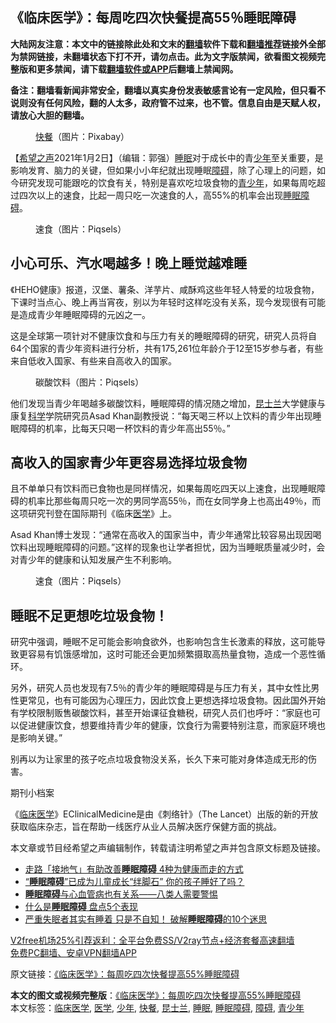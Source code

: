  <h2>《临床医学》：每周吃四次快餐提高55％睡眠障碍</h2> <p class="notice"><b>大陆网友注意：本文中的链接除此处和文末的<a href="https://github.com/bannedbook/fanqiang" >翻墙</a>软件下载和<a href="https://github.com/killgcd/justmysocks/blob/master/README.md">翻墙推荐</a>链接外全部为禁网链接，未翻墙状态下打不开，请勿点击。此为文字版禁闻，欲看图文视频完整版和更多禁闻，请下载<a href="https://github.com/bannedbook/fanqiang">翻墙软件或APP</a>后翻墙上禁闻网。</p><p>备注：翻墙看新闻非常安全，翻墙以真实身份发表敏感言论有一定风险，但只看不说则没有任何风险，翻的人太多，政府管不过来，也不管。信息自由是天赋人权，请放心大胆的翻墙。</b></p>  <div class="entry"> <figure> <p><figcaption><a href="https://www.bannedbook.org/bnews/tag/%E5%BF%AB%E9%A4%90/" class="st_tag internal_tag" rel="tag" title="标签 快餐 下的日志">快餐</a>（图片：Pixabay）</figcaption></figure> <p>【<span class='wp_keywordlink_affiliate'><a href="https://www.soundofhope.org" title="希望之声" target="_blank">希望之声</a></span>2021年1月2日】（编辑：郭强）<a href="https://www.bannedbook.org/bnews/tag/%e7%9d%a1%e7%9c%a0/" class="st_tag internal_tag" rel="tag" title="标签 睡眠 下的日志">睡眠</a>对于成长中的青<a href="https://www.bannedbook.org/bnews/tag/%E5%B0%91%E5%B9%B4/" class="st_tag internal_tag" rel="tag" title="标签 少年 下的日志">少年</a>至关重要，是影响发育、脑力的关键，但如果小小年纪就出现睡眠<a href="https://www.bannedbook.org/bnews/tag/%E9%9A%9C%E7%A2%8D/" class="st_tag internal_tag" rel="tag" title="标签 障碍 下的日志">障碍</a>，除了心理上的问题，如今研究发现可能跟吃的饮食有关，特别是喜欢吃垃圾食物的<a href="https://www.bannedbook.org/bnews/tag/%E9%9D%92%E5%B0%91%E5%B9%B4/" class="st_tag internal_tag" rel="tag" title="标签 青少年 下的日志">青少年</a>，如果每周吃超过四次以上的速食，比起一周只吃一次速食的人，高55%的机率会出现<a href="https://www.bannedbook.org/bnews/tag/%E7%9D%A1%E7%9C%A0%E9%9A%9C%E7%A2%8D/" class="st_tag internal_tag" rel="tag" title="标签 睡眠障碍 下的日志">睡眠障碍</a>。</p> <figure><figcaption>速食（图片：Piqsels）</figcaption></figure> <h2>小心可乐、汽水喝越多！晚上睡觉越难睡</h2> <p>《HEHO健康》报道，汉堡、薯条、洋芋片、咸酥鸡这些年轻人特爱的垃圾食物，下课时当点心、晚上再当宵夜，别以为年轻时这样吃没有关系，现今发现很有可能是造成青少年睡眠障碍的元凶之一。</p> <p>这是全球第一项针对不健康饮食和与压力有关的睡眠障碍的研究，研究人员将自64个国家的青少年资料进行分析，共有175,261位年龄介于12至15岁参与者，有些来自低收入国家、有些来自高收入的国家。</p>  <figure><figcaption>碳酸饮料（图片：Piqsels）</figcaption></figure> <p>他们发现当青少年喝越多碳酸饮料，睡眠障碍的情况随之增加，<a href="https://www.bannedbook.org/bnews/tag/%E6%98%86%E5%A3%AB%E5%85%B0/" class="st_tag internal_tag" rel="tag" title="标签 昆士兰 下的日志">昆士兰</a>大学健康与康复<span class='wp_keywordlink'><a href="https://www.bannedbook.org/forum11/topic309.html" title="禁片：“科学”的棍子" target="_blank">科学</a></span>学院研究员Asad Khan副教授说：“每天喝三杯以上饮料的青少年出现睡眠障碍的机率，比每天只喝一杯饮料的青少年高出55％。”</p> <h2>高收入的国家青少年更容易选择垃圾食物</h2> <p>且不单单只有饮料而已食物也是同样情况，如果每周吃四天以上速食，出现睡眠障碍的机率比那些每周只吃一次的男同学高55％，而在女同学身上也高出49％，而这项研究刊登在国际期刊《临床<a href="https://www.bannedbook.org/bnews/tag/%e5%8c%bb%e5%ad%a6/" class="st_tag internal_tag" rel="tag" title="标签 医学 下的日志">医学</a>》上。</p> <p>Asad Khan博士发现：“通常在高收入的国家当中，青少年通常比较容易出现因喝饮料出现睡眠障碍的问题。”这样的现象也让学者担忧，因为当睡眠质量减少时，会对青少年的健康和认知发展产生不利影响。</p>  <figure><figcaption>速食（图片：Piqsels）</figcaption></figure> <h2>睡眠不足更想吃垃圾食物！</h2> <p>研究中强调，睡眠不足可能会影响食欲外，也影响包含生长激素的释放，这可能导致更容易有饥饿感增加，这时可能还会更加频繁摄取高热量食物，造成一个恶性循环。</p> <p>另外，研究人员也发现有7.5％的青少年的睡眠障碍是与压力有关，其中女性比男性更常见，也有可能因为心理压力，因此饮食上更想选择垃圾食物。因此国外开始有学校限制贩售碳酸饮料，甚至开始课征食糖税，研究人员们也呼吁：“家庭也可以促进健康饮食，想要维持青少年的健康，饮食行为需要特别注意，而家庭环境也是影响关键。”</p> <p>别再以为让家里的孩子吃点垃圾食物没关系，长久下来可能对身体造成无形的伤害。</p>  <p>期刊小档案</p> <p>《<a href="https://www.bannedbook.org/bnews/tag/%E4%B8%B4%E5%BA%8A%E5%8C%BB%E5%AD%A6/" class="st_tag internal_tag" rel="tag" title="标签 临床医学 下的日志">临床医学</a>》EClinicalMedicine是由《刺络针》（The Lancet）出版的新的开放获取临床杂志，旨在帮助一线医疗从业人员解决医疗保健方面的挑战。</p> <p>本文章或节目经希望之声编辑制作，转载请注明希望之声并包含原文标题及链接。</p>  <ul class='op-related-articles' title='相关阅读'> <li><a href='https://www.bannedbook.org/bnews/health/20200922/1400889.html' target='_blank'>走路「接地气」有助改善<b>睡眠障碍</b> 4种为健康而走的方式</a></li> <li><a href='https://www.bannedbook.org/bnews/health/20200920/1399736.html' target='_blank'>“<b>睡眠障碍</b>”已成为儿童成长“绊脚石” 你的孩子睡好了吗？</a></li> <li><a href='https://www.bannedbook.org/bnews/health/20200328/1301946.html' target='_blank'><b>睡眠障碍</b>与心血管病也有关系——八类人需要警惕</a></li> <li><a href='https://www.bannedbook.org/bnews/lifebaike/20191201/1233252.html' target='_blank'>什么是<b>睡眠障碍</b> 盘点5个表现</a></li> <li><a href='https://www.bannedbook.org/bnews/health/20190614/1143312.html' target='_blank'>严重失眠者其实有睡着 只是不自知！ 破解<b>睡眠障碍</b>的10个迷思</a></li> </ul> <p class="texttj"> <a href="https://github.com/bannedbook/fanqiang/wiki/V2ray%E6%9C%BA%E5%9C%BA" target="_blank">V2free机场25%引荐返利：全平台免费SS/V2ray节点+经济套餐高速翻墙</a><br/> <a href="https://github.com/bannedbook/fanqiang/wiki/%E7%A6%81%E9%97%BB%E7%BD%91%E5%AE%89%E5%8D%93%E7%BF%BB%E5%A2%99%E6%96%B0%E9%97%BBAPP" target="_blank">免费PC翻墙、安卓VPN翻墙APP</a></p><p>原文链接：<a class="src_link"  href="https://www.soundofhope.org/post/459404" target="_blank">《临床医学》：每周吃四次快餐提高55%睡眠障碍</a></p><a name='sharetosocial'></a>       <div><b>本文的图文或视频完整版</b>：<a href='https://www.bannedbook.org/bnews/comments/20210102/1459767.html'>《临床医学》：每周吃四次快餐提高55%睡眠障碍</a></div>  </div><!--END ENTRY--> <div class="postfooter"> <div>本文标签：<a href="https://www.bannedbook.org/bnews/tag/%E4%B8%B4%E5%BA%8A%E5%8C%BB%E5%AD%A6/" rel="tag">临床医学</a>, <a href="https://www.bannedbook.org/bnews/tag/%e5%8c%bb%e5%ad%a6/" rel="tag">医学</a>, <a href="https://www.bannedbook.org/bnews/tag/%E5%B0%91%E5%B9%B4/" rel="tag">少年</a>, <a href="https://www.bannedbook.org/bnews/tag/%E5%BF%AB%E9%A4%90/" rel="tag">快餐</a>, <a href="https://www.bannedbook.org/bnews/tag/%E6%98%86%E5%A3%AB%E5%85%B0/" rel="tag">昆士兰</a>, <a href="https://www.bannedbook.org/bnews/tag/%e7%9d%a1%e7%9c%a0/" rel="tag">睡眠</a>, <a href="https://www.bannedbook.org/bnews/tag/%E7%9D%A1%E7%9C%A0%E9%9A%9C%E7%A2%8D/" rel="tag">睡眠障碍</a>, <a href="https://www.bannedbook.org/bnews/tag/%E9%9A%9C%E7%A2%8D/" rel="tag">障碍</a>, <a href="https://www.bannedbook.org/bnews/tag/%E9%9D%92%E5%B0%91%E5%B9%B4/" rel="tag">青少年</a></div>  </div><!--END POSTFOOTER--> 